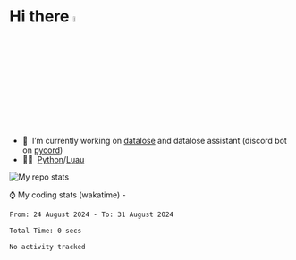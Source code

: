 # Hi there <img src="https://media.giphy.com/media/hvRJCLFzcasrR4ia7z/giphy.gif" width="5%"></a>
- 🥽 &nbsp;I’m currently working on [datalose](https://www.roblox.com/games/16971245917) and datalose assistant (discord bot on [pycord](https://github.com/Pycord-Development/pycord))
- 👨‍💻 &nbsp;[Python](https://python.org)/[Luau](https://luau.org)

<img alt="My repo stats" src="https://github-readme-stats.vercel.app/api?username=FrostX-Official&show_icons=true&theme=radical">

⌚ My coding stats (wakatime) -

<!--START_SECTION:waka-->

```txt
From: 24 August 2024 - To: 31 August 2024

Total Time: 0 secs

No activity tracked
```

<!--END_SECTION:waka-->
